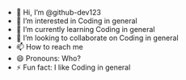 - 👋 Hi, I’m @github-dev123
- 👀 I’m interested in Coding in general
- 🌱 I’m currently learning Coding in general
- 💞️ I’m looking to collaborate on Coding in general
- 📫 How to reach me 
- 😄 Pronouns: Who?
- ⚡ Fun fact: I like Coding in general

<!---
github-dev123/github-dev123 is a ✨ special ✨ repository because its `README.md` (this file) appears on your GitHub profile.
You can click the Preview link to take a look at your changes.
--->
